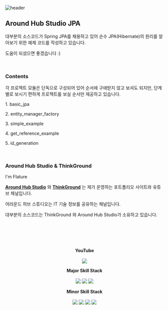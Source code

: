 ![header](https://capsule-render.vercel.app/api?type=waving&color=auto)


## Around Hub Studio JPA

<p>대부분의 소스코드가 Spring JPA를 채용하고 있어 순수 JPA(Hibernate)의 원리를 알아보기 위한 예제 코드를 작성하고 있습니다.</p>
<p>도움이 되셨으면 좋겠습니다 :)</p>

<br>

### Contents

<p>각 프로젝트 모듈은 단독으로 구성되어 있어 순서에 구애받지 않고 보셔도 되지만, 단계별로 보시기 편하게 프로젝트를 보실 순서만 제공하고 있습니다.</p>
<p>1. basic_jpa</p>
<p>2. entity_manager_factory</p>
<p>3. simple_example</p>
<p>4. get_reference_example</p>
<p>5. id_generation</p>

<br>

### Around Hub Studio & ThinkGround

<p>I'm Flature</p>
<p><a href="https://www.youtube.com/channel/UCO7p2fGIfwVbvk_d6sdfnDw"><strong>Around Hub Studio</strong></a> 와 <a href="https://thinkground.studio"><strong>ThinkGround</strong></a> 는 제가 운영하는 포트폴리오 사이트와 유튜브 채널입니다.</p>
<p>어라운드 허브 스튜디오는 IT 기술 정보를 공유하는 채널입니다.</p>
<p>대부분의 소스코드는 ThinkGround 와 Around Hub Studio가 소유하고 있습니다.</p>


<br><br><br><br>

<p align="center">
  <strong>YouTube</strong> <br><br>
  <a href="https://www.youtube.com/channel/UCO7p2fGIfwVbvk_d6sdfnDw"><img src="https://img.shields.io/youtube/channel/views/UCO7p2fGIfwVbvk_d6sdfnDw?style=flat-square"/></a>
</p>

<p align="center">
  <strong>Major Skill Stack</strong> <br><br>
  <img src="https://img.shields.io/badge/Java-orange?style=flat&logo=Java&logoColor=007396"/>
  <img src="https://img.shields.io/badge/Spring Boot-yellowgreen?style=flat&logo=SpringBoot&logoColor=6DB33F"/>
  <img src="https://img.shields.io/badge/Android-green?style=flat&logo=Android&logoColor=3DDC84"/>
</p>

<p align="center">
  <strong>Minor Skill Stack</strong> <br><br>
  <img src="https://img.shields.io/badge/Python-informational?style=flat&logo=python&logoColor=3776AB"/>
  <img src="https://img.shields.io/badge/HTML-orange?style=flat&logo=html5&logoColor=E34F26"/>
  <img src="https://img.shields.io/badge/CSS-blue?style=flat&logo=css3&logoColor=1572B6"/>
  <img src="https://img.shields.io/badge/JavaScript-yellow?style=flat&logo=JavaScript&logoColor=F7DF1E"/>
</p>

<br><br><br>
